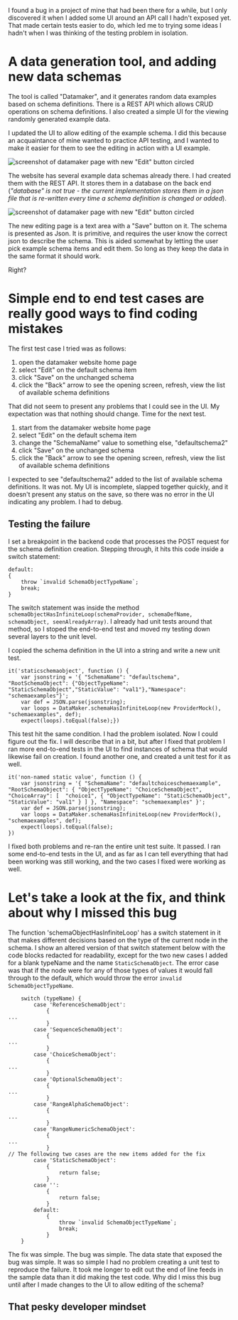 I found a bug in a project of mine that had been there for a while,
but I only discovered it when I added some UI around an API
call I hadn't exposed yet. That made certain tests easier to
do, which led me to trying some ideas I hadn't  when I was
thinking of the testing problem in isolation.

A data generation tool, and adding new data schemas
===================================================
The tool is called "Datamaker", and it generates random
data examples based on schema definitions. There is a REST API
which allows CRUD operations on schema definitions. I also created
a simple UI for the viewing randomly generated example data.

I updated the UI to allow editing of the example schema. I did
this because an acquaintance of mine wanted to practice API
testing, and I wanted to make it easier for them to see the
editing in action with a UI example.

![screenshot of datamaker page with new "Edit" button circled](/assets/datamaker_neweditbutton.png)

The website has several example data schemas already there. I
had created them with the REST API. It stores them in a database
on the back end (_"database" is not true - the current implementation
stores them in a json file that is re-written every time a schema
definition is changed or added_).

![screenshot of datamaker page with new "Edit" button circled](/assets/datamaker_editschemaUI.png)

The new editing page is a text area with a "Save" button on it. The
schema is presented as Json. It is primitive, and requires the user
know the correct json to describe the schema. This is aided somewhat
by letting the user pick example schema items and edit them. So long
as they keep the data in the same format it should work.

Right?

Simple end to end test cases are really good ways to find coding mistakes
====================================================
The first test case I tried was as follows:
1. open the datamaker website home page
2. select "Edit" on the default schema item
3. click "Save" on the unchanged schema
4. click the "Back" arrow to see the opening screen, refresh, view the list of available schema definitions

That did not seem to present any problems that I could see in the UI. My expectation
was that nothing should change. Time for the next test.
1. start from the datamaker website home page
2. select "Edit" on the default schema item
3. change the "SchemaName" value to something else, "defaultschema2"
4. click "Save" on the unchanged schema
5. click the "Back" arrow to see the opening screen, refresh, view the list of available schema definitions

I expected to see "defaultschema2" added to the list of available schema definitions. It was not.
My UI is incomplete, slapped together quickly, and it doesn't present any status on
the save, so there was no error in the UI indicating any problem. I had to debug.

Testing the failure
--------------------------------------------------
I set a breakpoint in the backend code that processes the POST request
for the schema definition creation. Stepping through, it hits this code
inside a switch statement:

```
default:
{
    throw `invalid SchemaObjectTypeName`;
    break;
}
```

The switch statement was inside the method ` schemaObjectHasInfiniteLoop(schemaProvider, schemaDefName, schemaObject, seenAlreadyArray)`.
I already had unit tests around that method, so I stoped the end-to-end test and
moved my testing down several layers to the unit level.

I copied the schema definition in the UI into a string and write a new unit test.

```
it('staticschemaobject', function () {
    var jsonstring = '{ "SchemaName": "defaultschema", "RootSchemaObject": {"ObjectTypeName": "StaticSchemaObject","StaticValue": "val1"},"Namespace": "schemaexamples"}';
    var def = JSON.parse(jsonstring);
    var loops = DataMaker.schemaHasInfiniteLoop(new ProviderMock(), "schemaexamples", def);
    expect(loops).toEqual(false);})
```

This test hit the same condition. I had the problem isolated. Now I could figure out the fix. I will
describe that in a bit, but after I fixed that problem I ran more end-to-end tests in the UI
to find instances of schema that would likewise fail on creation. I found another one, and
created a unit test for it as well.

```
it('non-named static value', function () {
    var jsonstring = '{ "SchemaName": "defaultchoiceschemaexample", "RootSchemaObject": { "ObjectTypeName": "ChoiceSchemaObject", "ChoiceArray": [  "choice1", { "ObjectTypeName": "StaticSchemaObject", "StaticValue": "val1" } ] }, "Namespace": "schemaexamples" }';
    var def = JSON.parse(jsonstring);
    var loops = DataMaker.schemaHasInfiniteLoop(new ProviderMock(), "schemaexamples", def);
    expect(loops).toEqual(false);
})
```

I fixed both problems and re-ran the entire unit test suite. It passed. I ran some
end-to-end tests in the UI, and as far as I can tell everything that had been working was
still working, and the two cases I fixed were working as well.

Let's take a look at the fix, and think about why I missed this bug
================================================
The function 'schemaObjectHasInfiniteLoop' has a switch statement in it
that makes different decisions based on the type of the current node in
the schema. I show an altered version of that switch statement below
with the code blocks redacted for readability, except for the two
new cases I added for a blank typeName and the name `StaticSchemaObject`.
The error case was that if the node were for any of those types of
values it would fall through to the default, which would throw the
error `invalid SchemaObjectTypeName`.

```
    switch (typeName) {
        case 'ReferenceSchemaObject':
            {
...
            }
        case 'SequenceSchemaObject':
            {
...
            }
        case 'ChoiceSchemaObject':
            {
...
            }
        case 'OptionalSchemaObject':
            {
...
            }
        case 'RangeAlphaSchemaObject':
            {
...
            }
        case 'RangeNumericSchemaObject':
            {
...
            }
// The following two cases are the new items added for the fix
        case 'StaticSchemaObject':
            {
                return false;
            }
        case '':
            {
                return false;
            }
        default:
            {
                throw `invalid SchemaObjectTypeName`;
                break;
            }
    }
```

The fix was simple. The bug was simple. The data state that exposed the bug
was simple. It was so simple I had no problem creating a unit test to reproduce the
failure. It took me longer to edit out the end of line feeds in the sample
data than it did making the test code. Why did I miss this bug until
after I made changes to the UI to allow editing of the schema?

That pesky developer mindset
------------------------------------------------
